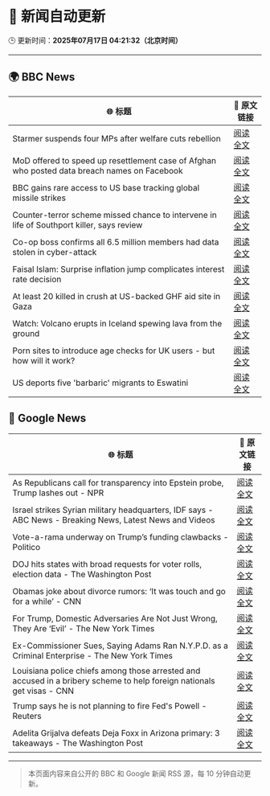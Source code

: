 # 🧠 新闻自动更新

🕒 更新时间：**2025年07月17日 04:21:32（北京时间）**

---

## 🌍 BBC News

| 🌐 标题 | 🔗 原文链接 |
|--------|-------------|
| Starmer suspends four MPs after welfare cuts rebellion | [阅读全文](https://www.bbc.com/news/articles/c5y7zqdwzqyo) |
| MoD offered to speed up resettlement case of Afghan who posted data breach names on Facebook | [阅读全文](https://www.bbc.com/news/articles/c0rvyqd7wq2o) |
| BBC gains rare access to US base tracking global missile strikes | [阅读全文](https://www.bbc.com/news/articles/cy8k2nd7e9no) |
| Counter-terror scheme missed chance to intervene in life of Southport killer, says review | [阅读全文](https://www.bbc.com/news/articles/c74zy014x84o) |
| Co-op boss confirms all 6.5 million members had data stolen in cyber-attack | [阅读全文](https://www.bbc.com/news/articles/cql0ple066po) |
| Faisal Islam: Surprise inflation jump complicates interest rate decision | [阅读全文](https://www.bbc.com/news/articles/c70xy9nv7p7o) |
| At least 20 killed in crush at US-backed GHF aid site in Gaza | [阅读全文](https://www.bbc.com/news/articles/cg4rwrkdlzxo) |
| Watch: Volcano erupts in Iceland spewing lava from the ground | [阅读全文](https://www.bbc.com/news/videos/c2ezy1exj9wo) |
| Porn sites to introduce age checks for UK users - but how will it work? | [阅读全文](https://www.bbc.com/news/articles/ceq7ye3q2zwo) |
| US deports five 'barbaric' migrants to Eswatini | [阅读全文](https://www.bbc.com/news/articles/clyze8mvzdgo) |

## 📰 Google News

| 🌐 标题 | 🔗 原文链接 |
|--------|-------------|
| As Republicans call for transparency into Epstein probe, Trump lashes out - NPR | [阅读全文](https://news.google.com/rss/articles/CBMib0FVX3lxTE5yUkJOTnBmMjUxZWgzT2M2ZDVEZjl6RDJYU1FqS1RYdnE3NVBqeEtNeDBvR01jMjgzLUxyWkRUYXVaZFVlejZTUUFpcGxCT3FDQkE0NENnUlYwSEVwWkxoUlJ2RnoxSXVVV3RmQTdHcw?oc=5) |
| Israel strikes Syrian military headquarters, IDF says - ABC News - Breaking News, Latest News and Videos | [阅读全文](https://news.google.com/rss/articles/CBMipgFBVV95cUxOTlBCMk9jMTRyWDE4eW9FSXl4Z05YZHQwYllGdkNhekp1YmpKYzIzMzBKbFBWRlZEV0FiZzFjMXRaZzk3VGJMd0gwYWpPcl9rajdaaVJfM3BFNXJqeXVEWjg3RE1iSjVPWlp5U3AyNWRYSm5hb1FHTm1fRGZCVFdlLVE3MVA1YXFYVzhudlhwVzFFZWtZcmFsd21IU01nMzlxRWozd1d30gGrAUFVX3lxTE5WYnozeXlYcEVGczlBTHl1SjhnbXk0NjNQTEczbXpEWFJSV3lMVHVicXE0SWhraDE3NzE5X1VHNEJsMl9scWtSdC1qaVdQUzVKTVVmR21UWkNya1c2NTBzSzlWTEFNMzc2QlRmYUtta0F6UWJqLTNPSlR0a3A5eVY2djUxWGM2WTRvWUZZVS1iaWpEaFZ6Y1VKbTN5eC15NEt4SXRXcnZBdW9aWQ?oc=5) |
| Vote-a-rama underway on Trump’s funding clawbacks - Politico | [阅读全文](https://news.google.com/rss/articles/CBMitgFBVV95cUxPb0hwbHdYQWVacmY2czF1QzJMQjA0V1BiODFSc1JHMGRuUDU0d2Jodk1pcG5pdHVCQlIwT2kzTGxHYTVHVl9jV0sySDlrRW1aOGplZzlaT0k0Q3hkVlRLdVQ3bWotWkNGV3JtOUhUenMtdUM3MXFEYXRCQi1FQWNpS0FVTEhBbUdSTkY5SEpyREZEeGFlN0dIOHBudUZJWG9mM3dMZ0FnSWZLX0NHUS0xNVNVWFFjUQ?oc=5) |
| DOJ hits states with broad requests for voter rolls, election data - The Washington Post | [阅读全文](https://news.google.com/rss/articles/CBMihgFBVV95cUxQUUdEZUw5cS1oUVd0UmhNcVVtRHMxeEJXN3RPRlRSY29JR0lhbjNqdEM5NURhX2g4cTZrSW01bF9aYVJ1UjJNeGw5VHc0YXVucmtQQTdVV3VmazVXYlpGa19XSGJwQ09Nb3VqMEpZcmpwNjllVDc5LURSazk4RHU3Tmd3MTk2Zw?oc=5) |
| Obamas joke about divorce rumors: ‘It was touch and go for a while’ - CNN | [阅读全文](https://news.google.com/rss/articles/CBMiigFBVV95cUxOM3BXOXA2VTBZS0ExVE1adFAxbWFWdzltdEJJdVVrQmVSY2g5Zkk1WU0wNXZiMjJRazAtRTBqWW5OZldnZWg1WS02X24yYnM4VUpORmpORUZFRVdzRHhkWFNrZkx0aWcwX2V2YmFkVER6SWlJZXgtMTRwNldxSGp4bjQ4cUYzT1d6U3fSAY8BQVVfeXFMTzZpQnAyMHdrWWJNTy1TcEdCQ2wtSFJwQkdhLV8yTnJfd2c2bFRGVkZuNFpSa3hiVGZBRkdyVHNSTlhCcmJ1TEZpUWUxUDVfb2gtVWhpVWc2SXlVdk56RENBQTFScGhhUnJYampqbWNDMWZ4YmRDdGtvdldGRm1ZN09wZndGSVdlZUZFZDVzSkk?oc=5) |
| For Trump, Domestic Adversaries Are Not Just Wrong, They Are ‘Evil’ - The New York Times | [阅读全文](https://news.google.com/rss/articles/CBMihwFBVV95cUxQcXdibUw4TmQyc1Q0MUl0Yzc3OGFlcFNMOUc3NEV5bUphcV9XdV9sWGNVMnFqbVB2dW5xYnppWXFxaGdBZkZxdE94cTZtTDIyb1ByMGRiUUZkZjhhX2I0ekdqWjMzd3dkNm92cE9LeWR6bjkxTk9ta0ljUFJSVDFNeXRDSlNFMGs?oc=5) |
| Ex-Commissioner Sues, Saying Adams Ran N.Y.P.D. as a Criminal Enterprise - The New York Times | [阅读全文](https://news.google.com/rss/articles/CBMijAFBVV95cUxQejJaYW1NVVJTdkFPLUo1WTlLOHdJa3dvcTlHMHJocU1XeV80ZGxxQmhDbl9Zd2FLRWZsVkp6WDh5NVRKZXFzOXh1WmdrcFJoMmI4Q1BoSVVqQ0ZFNFVhMkF1Mng2Z19KY1I2OGRuM09ja2o3WVB0UHhGWl9Tc0J3NDlyZmtqY3hzSkJnSA?oc=5) |
| Louisiana police chiefs among those arrested and accused in a bribery scheme to help foreign nationals get visas - CNN | [阅读全文](https://news.google.com/rss/articles/CBMiiAFBVV95cUxQOG9XSmNYazdTUVpMaVkzb09MN0ZKNUhhOFJrMzZLbnoxcUNjOHQ2N2RKeVB2R1BXVVBfUEUzQ3BnQVZZSUJCMzdKdk0wdWwzalV2SG5MbjE2cGV0SkJWc25rTXM1SVMwVVROQXQ2T096dUJvU1ZsR3libTc1UUc4QUwtaFdjdGRL0gGOAUFVX3lxTFAyMGtpR1VhRnJ1SGl1RV9XMU1WUDBHLWdXX3F6UjVlcHJhaUpDcWVYQUhzN0EwRlZKN2JnMWxpRDFfRUJFVFJxUHFIWW9iMXZ4a1p1RVdwQnV5bzJ0ZXk0TFI5THdvdlVxc3FpeXQxUzRxVElWV2YzbUllR0k3d0VwWE82WlN4R3JHWk90UXc?oc=5) |
| Trump says he is not planning to fire Fed's Powell - Reuters | [阅读全文](https://news.google.com/rss/articles/CBMiugFBVV95cUxQdzN0dFJpWDdTLXVDTUhGaWhGNGpjZkNLS201RFlMTjJFM3l0dWlIcWlLc21ZNjlMOEZGTXJKVnRoY214eFlZMDR0TU1vSDFfN3lwXzl1Z0JOZ3hnb3MtRVFaLUszSDludVVRbldkTVZwMmtzV0ZBV284X3dySzdtZHd4ZHl4aEJGQ3I1TzUtMDRHck5EUk12SjNIUzB6cTdESzJCdnlrWENtMWVYNmpuYmpmVDRmLXNsWmc?oc=5) |
| Adelita Grijalva defeats Deja Foxx in Arizona primary: 3 takeaways - The Washington Post | [阅读全文](https://news.google.com/rss/articles/CBMilgFBVV95cUxPXzJnaHo4eGE3eGRUUFdxMmpabHlpQTFfcGFoWVlhWXVrQVVsdzU2YTJyWEtGSHkxTXRmTWFQTi1MM3Vjdy1QLURRZnhxOFRTNVQ2dXJ3azM2dUY0WjcybHVhS2hfMnhCMS1rTkZfR2pYdWszYV9WUjhyWmdCWDYzdnBRNEVRNnFoRWk4aXVQalBwQWJmYUE?oc=5) |

---
> 本页面内容来自公开的 BBC 和 Google 新闻 RSS 源，每 10 分钟自动更新。